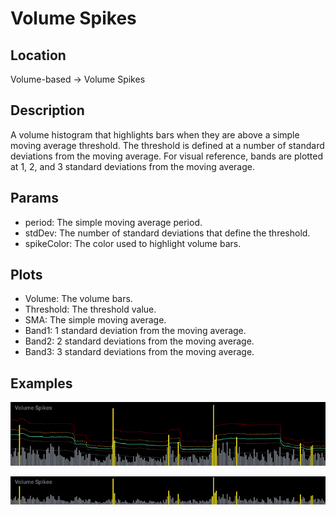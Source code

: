 
# Volume Spikes

## Location

Volume-based -> Volume Spikes

## Description
A volume histogram that highlights bars when they are above a simple moving
average threshold. The threshold is defined at a number of standard
deviations from the moving average. For visual reference, bands are plotted
at 1, 2, and 3 standard deviations from the moving average.

## Params

- period: The simple moving average period.
- stdDev: The number of standard deviations that define the threshold.
- spikeColor: The color used to highlight volume bars.

## Plots

- Volume: The volume bars.
- Threshold: The threshold value.
- SMA: The simple moving average.
- Band1: 1 standard deviation from the moving average.
- Band2: 2 standard deviations from the moving average.
- Band3: 3 standard deviations from the moving average.

## Examples

![Volume Spikes with all plots](example_all_plots.png)

![Volume Spikes with spikes only](example_spikes_only.png)
